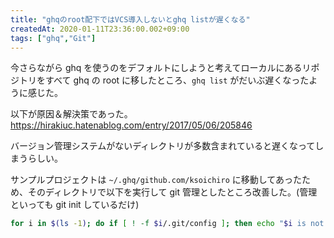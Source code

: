 ```yaml
---
title: "ghqのroot配下ではVCS導入しないとghq listが遅くなる"
createdAt: 2020-01-11T23:36:00.002+09:00
tags: ["ghq","Git"]
---
```

今さらながら ghq を使うのをデフォルトにしようと考えてローカルにあるリポジトリをすべて ghq の root に移したところ、`ghq list` がだいぶ遅くなったように感じた。

以下が原因＆解決策であった。  
https://hirakiuc.hatenablog.com/entry/2017/05/06/205846

バージョン管理システムがないディレクトリが多数含まれていると遅くなってしまうらしい。

サンプルプロジェクトは `~/.ghq/github.com/ksoichiro` に移動してあったため、そのディレクトリで以下を実行して git 管理としたところ改善した。(管理といっても git init しているだけ)

```sh
for i in $(ls -1); do if [ ! -f $i/.git/config ]; then echo "$i is not in vcs"; pushd $i > /dev/null; git init; popd > /dev/null; fi; done
```
